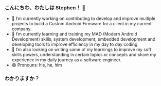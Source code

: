 
### こんにちわ、わたしは Stephen！ 👋 ###

- 🔭 I’m currently working on contributing to develop and improve multiple projects to build a Custom Android Firmware for a client in my current company.
- 🌱 I’m currently learning and training my MAD (Modern Android Development) skills, system development, embedded development and developing tools to improve efficiency in my day to day coding.
- 🤔 I’m also looking on writing some of my learnings to improve my soft skills powers, understanding in certain topics or concepts and share my experience in my daily journey as a software engineer.
- 😄 Pronouns: his, he, him

### わかりますか？ ###
<!--
**TheSetox/TheSetox** is a ✨ _special_ ✨ repository because its `README.md` (this file) appears on your GitHub profile.

Here are some ideas to get you started:

- 🔭 I’m currently working on ...
- 🌱 I’m currently learning ...
- 👯 I’m looking to collaborate on ...
- 🤔 I’m looking for help with ...
- 💬 Ask me about ...
- 📫 How to reach me: ...
- 😄 Pronouns: ...
- ⚡ Fun fact: ...
-->
